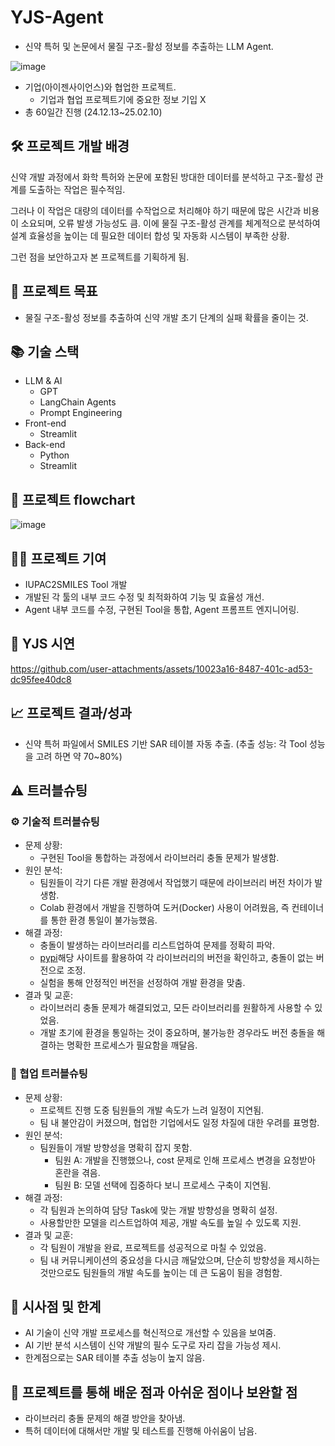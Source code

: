 # YJS-Agent
- 신약 특허 및 논문에서 물질 구조-활성 정보를 추출하는 LLM Agent.

![image](https://github.com/user-attachments/assets/b485e975-f4ee-43d3-98ba-196b7c1d304f)
  - 기업(아이젠사이언스)와 협업한 프로젝트.
    - 기업과 협업 프로젝트기에 중요한 정보 기입 X
  - 총 60일간 진행 (24.12.13~25.02.10)

## 🛠 프로젝트 개발 배경
신약 개발 과정에서 화학 특허와 논문에 포함된 방대한 데이터를 분석하고 구조-활성 관계를 도출하는 작업은 필수적임. 

그러나 이 작업은 대량의 데이터를 수작업으로 처리해야 하기 때문에 많은 시간과 비용이 소요되며, 오류 발생 가능성도 큼. 이에 물질 구조-활성 관계를 체계적으로 분석하여 설계 효율성을 높이는 데 필요한 데이터 합성 및 자동화 시스템이 부족한 상황.

그런 점을 보안하고자 본 프로젝트를 기획하게 됨.

## 🎯 프로젝트 목표
  - 물질 구조-활성 정보를 추출하여 신약 개발 초기 단계의 실패 확률을 줄이는 것.

## 📚 기술 스택
  - LLM & AI
    - GPT
    - LangChain Agents
    - Prompt Engineering
  - Front-end
    - Streamlit
  - Back-end
    - Python
    - Streamlit

## 🔄 프로젝트 flowchart
![image](https://github.com/user-attachments/assets/d31f0f1f-964a-403a-b86e-1acda0482b5d)

## 🧑‍💻 프로젝트 기여
  - IUPAC2SMILES Tool 개발
  - 개발된 각 툴의 내부 코드 수정 및 최적화하여 기능 및 효율성 개선.
  - Agent 내부 코드를 수정, 구현된 Tool을 통합, Agent 프롬프트 엔지니어링.

## 🎥 YJS 시연

https://github.com/user-attachments/assets/10023a16-8487-401c-ad53-dc95fee40dc8

## 📈 프로젝트 결과/성과
  - 신약 특허 파일에서 SMILES 기반 SAR 테이블 자동 추출. (추출 성능: 각 Tool 성능을 고려 하면 약 70~80%)

## ⚠️ 트러블슈팅

### ⚙️ 기술적 트러블슈팅
  - 문제 상황:
    - 구현된 Tool을 통합하는 과정에서 라이브러리 충돌 문제가 발생함.
  - 원인 분석:
    - 팀원들이 각기 다른 개발 환경에서 작업했기 때문에 라이브러리 버전 차이가 발생함.
    - Colab 환경에서 개발을 진행하여 도커(Docker) 사용이 어려웠음, 즉 컨테이너를 통한 환경 통일이 불가능했음.
  - 해결 과정:
    - 충돌이 발생하는 라이브러리를 리스트업하여 문제를 정확히 파악.
    - [pypi](https://pypi.org/)해당 사이트를 활용하여 각 라이브러리의 버전을 확인하고, 충돌이 없는 버전으로 조정.
    - 실험을 통해 안정적인 버전을 선정하여 개발 환경을 맞춤.
  - 결과 및 교훈:
    - 라이브러리 충돌 문제가 해결되었고, 모든 라이브러리를 원활하게 사용할 수 있었음.
    - 개발 초기에 환경을 통일하는 것이 중요하며, 불가능한 경우라도 버전 충돌을 해결하는 명확한 프로세스가 필요함을 깨달음.

### 🤝 협업 트러블슈팅 
  - 문제 상황:
    - 프로젝트 진행 도중 팀원들의 개발 속도가 느려 일정이 지연됨.
    - 팀 내 불안감이 커졌으며, 협업한 기업에서도 일정 차질에 대한 우려를 표명함.
  - 원인 분석:
    - 팀원들이 개발 방향성을 명확히 잡지 못함.
      - 팀원 A: 개발을 진행했으나, cost 문제로 인해 프로세스 변경을 요청받아 혼란을 겪음.
      - 팀원 B: 모델 선택에 집중하다 보니 프로세스 구축이 지연됨.
  - 해결 과정:
    - 각 팀원과 논의하여 담당 Task에 맞는 개발 방향성을 명확히 설정.
    - 사용할만한 모델을 리스트업하여 제공, 개발 속도를 높일 수 있도록 지원.
  - 결과 및 교훈:
    - 각 팀원이 개발을 완료, 프로젝트를 성공적으로 마칠 수 있었음.
    - 팀 내 커뮤니케이션의 중요성을 다시금 깨달았으며, 단순히 방향성을 제시하는 것만으로도 팀원들의 개발 속도를 높이는 데 큰 도움이 됨을 경험함.

## 🔬 시사점 및 한계
  - AI 기술이 신약 개발 프로세스를 혁신적으로 개선할 수 있음을 보여줌.
  - AI 기반 분석 시스템이 신약 개발의 필수 도구로 자리 잡을 가능성 제시.
  - 한계점으로는 SAR 테이블 추출 성능이 높지 않음.

## 🤔 프로젝트를 통해 배운 점과 아쉬운 점이나 보완할 점
  - 라이브러리 충돌 문제의 해결 방안을 찾아냄.
  - 특허 데이터에 대해서만 개발 및 테스트를 진행해 아쉬움이 남음.
